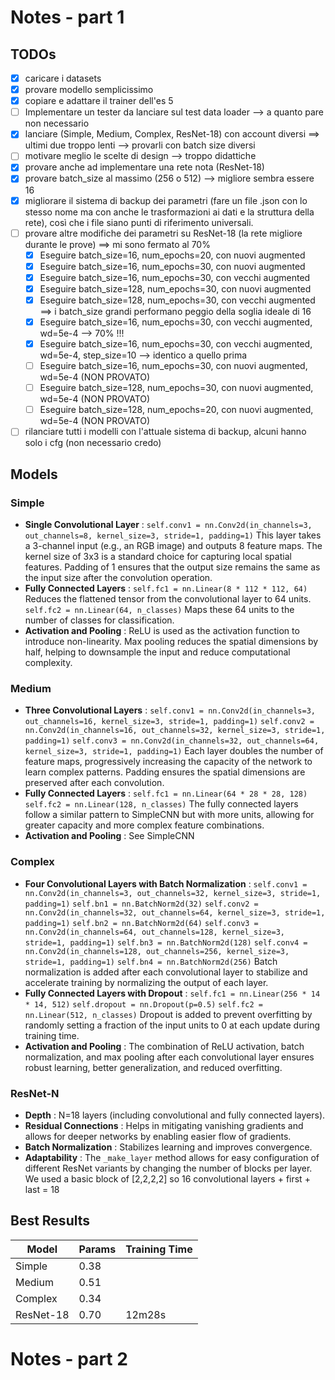 # Notes - part 1

## TODOs

* [X] caricare i datasets
* [X] provare modello semplicissimo
* [X] copiare e adattare il trainer dell'es 5
* [ ] Implementare un tester da lanciare sul test data loader --> a quanto pare non necessario
* [X] lanciare (Simple, Medium, Complex, ResNet-18) con account diversi ==> ultimi due troppo lenti --> provarli con batch size diversi
* [ ] motivare meglio le scelte di design --> troppo didattiche
* [X] provare anche ad implementare una rete nota (ResNet-18)
* [X] provare batch_size al massimo (256 o 512) --> migliore sembra essere 16
* [X] migliorare il sistema di backup dei parametri (fare un file .json con lo stesso nome ma con anche le trasformazioni ai dati e la struttura della rete), così che i file siano punti di riferimento universali.
* [ ] provare altre modifiche dei parametri su ResNet-18 (la rete migliore durante le prove) ==> mi sono fermato al 70%
  * [X] Eseguire batch_size=16, num_epochs=20, con nuovi augmented
  * [X] Eseguire batch_size=16, num_epochs=30, con nuovi augmented
  * [X] Eseguire batch_size=16, num_epochs=30, con vecchi augmented
  * [X] Eseguire batch_size=128, num_epochs=30, con nuovi augmented
  * [X] Eseguire batch_size=128, num_epochs=30, con vecchi augmented ==> i batch_size grandi performano peggio della soglia ideale di 16
  * [X] Eseguire batch_size=16, num_epochs=30, con vecchi augmented, wd=5e-4 --> 70% !!!
  * [X] Eseguire batch_size=16, num_epochs=30, con vecchi augmented, wd=5e-4, step_size=10 --> identico a quello prima
  * [ ] Eseguire batch_size=16, num_epochs=30, con nuovi augmented, wd=5e-4 (NON PROVATO)
  * [ ] Eseguire batch_size=128, num_epochs=30, con nuovi augmented, wd=5e-4 (NON PROVATO)
  * [ ] Eseguire batch_size=128, num_epochs=20, con nuovi augmented, wd=5e-4 (NON PROVATO)
* [ ] rilanciare tutti i modelli con l'attuale sistema di backup, alcuni hanno solo i cfg (non necessario credo)

## Models

### Simple

* **Single Convolutional Layer** :
  `self.conv1 = nn.Conv2d(in_channels=3, out_channels=8, kernel_size=3, stride=1, padding=1)`
  This layer takes a 3-channel input (e.g., an RGB image) and outputs 8 feature maps. The kernel size of 3x3 is a standard choice for capturing local spatial features. Padding of 1 ensures that the output size remains the same as the input size after the convolution operation.
* **Fully Connected Layers** :
  `self.fc1 = nn.Linear(8 * 112 * 112, 64)`
  Reduces the flattened tensor from the convolutional layer to 64 units.
  `self.fc2 = nn.Linear(64, n_classes)`
  Maps these 64 units to the number of classes for classification.
* **Activation and Pooling** :
  ReLU is used as the activation function to introduce non-linearity. Max pooling reduces the spatial dimensions by half, helping to downsample the input and reduce computational complexity.

### Medium

* **Three Convolutional Layers** :
  `self.conv1 = nn.Conv2d(in_channels=3, out_channels=16, kernel_size=3, stride=1, padding=1)`
  `self.conv2 = nn.Conv2d(in_channels=16, out_channels=32, kernel_size=3, stride=1, padding=1)`
  `self.conv3 = nn.Conv2d(in_channels=32, out_channels=64, kernel_size=3, stride=1, padding=1)`
  Each layer doubles the number of feature maps, progressively increasing the capacity of the network to learn complex patterns. Padding ensures the spatial dimensions are preserved after each convolution.
* **Fully Connected Layers** :
  `self.fc1 = nn.Linear(64 * 28 * 28, 128)`
  `self.fc2 = nn.Linear(128, n_classes)`
  The fully connected layers follow a similar pattern to SimpleCNN but with more units, allowing for greater capacity and more complex feature combinations.
* **Activation and Pooling** :
  See SimpleCNN

### Complex

* **Four Convolutional Layers with Batch Normalization** :
  `self.conv1 = nn.Conv2d(in_channels=3, out_channels=32, kernel_size=3, stride=1, padding=1)`
  `self.bn1 = nn.BatchNorm2d(32)`
  `self.conv2 = nn.Conv2d(in_channels=32, out_channels=64, kernel_size=3, stride=1, padding=1)`
  `self.bn2 = nn.BatchNorm2d(64)`
  `self.conv3 = nn.Conv2d(in_channels=64, out_channels=128, kernel_size=3, stride=1, padding=1)`
  `self.bn3 = nn.BatchNorm2d(128)`
  `self.conv4 = nn.Conv2d(in_channels=128, out_channels=256, kernel_size=3, stride=1, padding=1)`
  `self.bn4 = nn.BatchNorm2d(256)`
  Batch normalization is added after each convolutional layer to stabilize and accelerate training by normalizing the output of each layer.
* **Fully Connected Layers with Dropout** :
  `self.fc1 = nn.Linear(256 * 14 * 14, 512)`
  `self.dropout = nn.Dropout(p=0.5)`
  `self.fc2 = nn.Linear(512, n_classes)`
  Dropout is added to prevent overfitting by randomly setting a fraction of the input units to 0 at each update during training time.
* **Activation and Pooling** :
  The combination of ReLU activation, batch normalization, and max pooling after each convolutional layer ensures robust learning, better generalization, and reduced overfitting.

### ResNet-N

* **Depth** : N=18 layers (including convolutional and fully connected layers).
* **Residual Connections** : Helps in mitigating vanishing gradients and allows for deeper networks by enabling easier flow of gradients.
* **Batch Normalization** : Stabilizes learning and improves convergence.
* **Adaptability** : The `_make_layer` method allows for easy configuration of different ResNet variants by changing the number of blocks per layer.
  We used a basic block of [2,2,2,2] so 16 convolutional layers + first + last = 18

## Best Results

| Model     | Params | Training Time |
| --------- | ------ | ------------- |
| Simple    | 0.38   |               |
| Medium    | 0.51   |               |
| Complex   | 0.34   |               |
| ResNet-18 | 0.70   | 12m28s        |

# Notes - part 2

